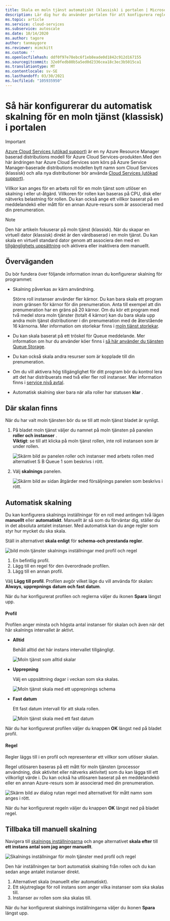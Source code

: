 ```yaml
---
title: Skala en moln tjänst automatiskt (klassisk) i portalen | Microsoft Docs
description: Lär dig hur du använder portalen för att konfigurera regler för automatisk skalning för en moln tjänst roll (klassisk) i Azure.
ms.topic: article
ms.service: cloud-services
ms.subservice: autoscale
ms.date: 10/14/2020
ms.author: tagore
author: tanmaygore
ms.reviewer: mimckitt
ms.custom: ''
ms.openlocfilehash: ddf0f97e78ebc6f1eb8eade0d1842c912d167155
ms.sourcegitcommit: 32e0fedb80b5a5ed0d2336cea18c3ec3b5015ca1
ms.translationtype: MT
ms.contentlocale: sv-SE
ms.lasthandoff: 03/30/2021
ms.locfileid: "105935950"
---
```

# <a name="how-to-configure-auto-scaling-for-a-cloud-service-classic-in-the-portal"></a>Så här konfigurerar du automatisk skalning för en moln tjänst (klassisk) i portalen

> [!IMPORTANT]
> [Azure Cloud Services (utökad support)](../cloud-services-extended-support/overview.md) är en ny Azure Resource Manager baserad distributions modell för Azure Cloud Services-produkten.Med den här ändringen har Azure Cloud Services som körs på Azure Service Manager-baserade distributions modellen bytt namn som Cloud Services (klassisk) och alla nya distributioner bör använda [Cloud Services (utökad support)](../cloud-services-extended-support/overview.md).

Villkor kan anges för en arbets roll för en moln tjänst som utlöser en skalning i eller ut-åtgärd. Villkoren för rollen kan baseras på CPU, disk eller nätverks belastning för rollen. Du kan också ange ett villkor baserat på en meddelandekö eller mått för en annan Azure-resurs som är associerad med din prenumeration.

> [!NOTE]
> Den här artikeln fokuserar på moln tjänst (klassisk). När du skapar en virtuell dator (klassisk) direkt är den värdbaserad i en moln tjänst. Du kan skala en virtuell standard dator genom att associera den med en [tillgänglighets uppsättning](/previous-versions/azure/virtual-machines/windows/classic/configure-availability-classic) och aktivera eller inaktivera dem manuellt.

## <a name="considerations"></a>Överväganden
Du bör fundera över följande information innan du konfigurerar skalning för programmet:

* Skalning påverkas av kärn användning.

    Större roll instanser använder fler kärnor. Du kan bara skala ett program inom gränsen för kärnor för din prenumeration. Anta till exempel att din prenumeration har en gräns på 20 kärnor. Om du kör ett program med två medel stora moln tjänster (totalt 4 kärnor) kan du bara skala upp andra moln tjänst distributioner i din prenumeration med de återstående 16 kärnorna. Mer information om storlekar finns i [moln tjänst storlekar](cloud-services-sizes-specs.md).

* Du kan skala baserat på ett tröskel för Queue meddelande. Mer information om hur du använder köer finns i [så här använder du tjänsten Queue Storage](../storage/queues/storage-dotnet-how-to-use-queues.md).

* Du kan också skala andra resurser som är kopplade till din prenumeration.

* Om du vill aktivera hög tillgänglighet för ditt program bör du kontrol lera att det har distribuerats med två eller fler roll instanser. Mer information finns i [service nivå avtal](https://azure.microsoft.com/support/legal/sla/).

* Automatisk skalning sker bara när alla roller har statusen **klar** .  


## <a name="where-scale-is-located"></a>Där skalan finns
När du har valt moln tjänsten bör du se till att moln tjänst bladet är synligt.

1. På bladet moln tjänst väljer du namnet på moln tjänsten på panelen **roller och instanser** .   
   **Viktigt**: se till att klicka på moln tjänst rollen, inte roll instansen som är under rollen.

    ![Skärm bild av panelen roller och instanser med arbets rollen med alternativet S B Queue 1 som beskrivs i rött.](./media/cloud-services-how-to-scale-portal/roles-instances.png)
2. Välj **skalnings** panelen.

    ![Skärm bild av sidan åtgärder med försäljnings panelen som beskrivs i rött.](./media/cloud-services-how-to-scale-portal/scale-tile.png)

## <a name="automatic-scale"></a>Automatisk skalning
Du kan konfigurera skalnings inställningar för en roll med antingen två lägen **manuellt** eller **automatiskt**. Manuellt är så som du förväntar dig, ställer du in det absoluta antalet instanser. Med automatisk kan du ange regler som styr hur mycket du ska skala.

Ställ in alternativet **skala enligt** för **schema-och prestanda regler**.

![bild moln tjänster skalnings inställningar med profil och regel](./media/cloud-services-how-to-scale-portal/schedule-basics.png)

1. En befintlig profil.
2. Lägg till en regel för den överordnade profilen.
3. Lägg till en annan profil.

Välj **Lägg till profil**. Profilen avgör vilket läge du vill använda för skalan: **Always**, **upprepnings** **datum och fast datum**.

När du har konfigurerat profilen och reglerna väljer du ikonen **Spara** längst upp.

#### <a name="profile"></a>Profil
Profilen anger minsta och högsta antal instanser för skalan och även när det här skalnings intervallet är aktivt.

* **Alltid**

    Behåll alltid det här instans intervallet tillgängligt.  

    ![Moln tjänst som alltid skalar](./media/cloud-services-how-to-scale-portal/select-always.png)
* **Upprepning**

    Välj en uppsättning dagar i veckan som ska skalas.

    ![Moln tjänst skala med ett upprepnings schema](./media/cloud-services-how-to-scale-portal/select-recurrence.png)
* **Fast datum**

    Ett fast datum intervall för att skala rollen.

    ![Moln tjänst skala med ett fast datum](./media/cloud-services-how-to-scale-portal/select-fixed.png)

När du har konfigurerat profilen väljer du knappen **OK** längst ned på bladet profil.

#### <a name="rule"></a>Regel
Regler läggs till i en profil och representerar ett villkor som utlöser skalan.

Regel utlösaren baseras på ett mått för moln tjänsten (processor användning, disk aktivitet eller nätverks aktivitet) som du kan lägga till ett villkorligt värde i. Du kan också ha utlösaren baserat på en meddelandekö eller en annan Azure-resurs som är associerad med din prenumeration.

![Skärm bild av dialog rutan regel med alternativet för mått namn som anges i rött.](./media/cloud-services-how-to-scale-portal/rule-settings.png)

När du har konfigurerat regeln väljer du knappen **OK** längst ned på bladet regel.

## <a name="back-to-manual-scale"></a>Tillbaka till manuell skalning
Navigera till [skalnings inställningarna](#where-scale-is-located) och ange alternativet **skala efter** till **ett instans antal som jag anger manuellt**.

![Skalnings inställningar för moln tjänster med profil och regel](./media/cloud-services-how-to-scale-portal/manual-basics.png)

Den här inställningen tar bort automatisk skalning från rollen och du kan sedan ange antalet instanser direkt.

1. Alternativet skala (manuellt eller automatiskt).
2. Ett skjutreglage för roll instans som anger vilka instanser som ska skalas till.
3. Instanser av rollen som ska skalas till.

När du har konfigurerat skalnings inställningarna väljer du ikonen **Spara** längst upp.
